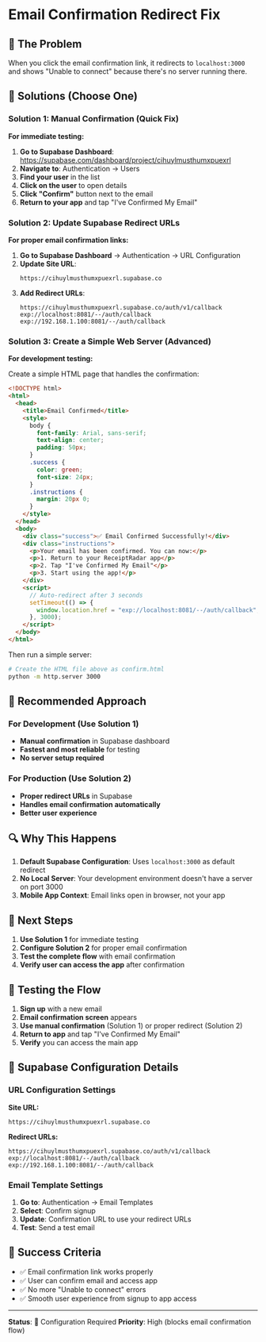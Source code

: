 # Email Confirmation Redirect Fix

## 🚨 The Problem

When you click the email confirmation link, it redirects to `localhost:3000` and shows "Unable to connect" because there's no server running there.

## 🔧 Solutions (Choose One)

### Solution 1: Manual Confirmation (Quick Fix)

**For immediate testing:**

1. **Go to Supabase Dashboard**: https://supabase.com/dashboard/project/cihuylmusthumxpuexrl
2. **Navigate to**: Authentication → Users
3. **Find your user** in the list
4. **Click on the user** to open details
5. **Click "Confirm"** button next to the email
6. **Return to your app** and tap "I've Confirmed My Email"

### Solution 2: Update Supabase Redirect URLs

**For proper email confirmation links:**

1. **Go to Supabase Dashboard** → Authentication → URL Configuration
2. **Update Site URL**:
   ```
   https://cihuylmusthumxpuexrl.supabase.co
   ```
3. **Add Redirect URLs**:
   ```
   https://cihuylmusthumxpuexrl.supabase.co/auth/v1/callback
   exp://localhost:8081/--/auth/callback
   exp://192.168.1.100:8081/--/auth/callback
   ```

### Solution 3: Create a Simple Web Server (Advanced)

**For development testing:**

Create a simple HTML page that handles the confirmation:

```html
<!DOCTYPE html>
<html>
  <head>
    <title>Email Confirmed</title>
    <style>
      body {
        font-family: Arial, sans-serif;
        text-align: center;
        padding: 50px;
      }
      .success {
        color: green;
        font-size: 24px;
      }
      .instructions {
        margin: 20px 0;
      }
    </style>
  </head>
  <body>
    <div class="success">✅ Email Confirmed Successfully!</div>
    <div class="instructions">
      <p>Your email has been confirmed. You can now:</p>
      <p>1. Return to your ReceiptRadar app</p>
      <p>2. Tap "I've Confirmed My Email"</p>
      <p>3. Start using the app!</p>
    </div>
    <script>
      // Auto-redirect after 3 seconds
      setTimeout(() => {
        window.location.href = "exp://localhost:8081/--/auth/callback";
      }, 3000);
    </script>
  </body>
</html>
```

Then run a simple server:

```bash
# Create the HTML file above as confirm.html
python -m http.server 3000
```

## 🎯 Recommended Approach

### For Development (Use Solution 1)

- **Manual confirmation** in Supabase dashboard
- **Fastest and most reliable** for testing
- **No server setup required**

### For Production (Use Solution 2)

- **Proper redirect URLs** in Supabase
- **Handles email confirmation automatically**
- **Better user experience**

## 🔍 Why This Happens

1. **Default Supabase Configuration**: Uses `localhost:3000` as default redirect
2. **No Local Server**: Your development environment doesn't have a server on port 3000
3. **Mobile App Context**: Email links open in browser, not your app

## 🚀 Next Steps

1. **Use Solution 1** for immediate testing
2. **Configure Solution 2** for proper email confirmation
3. **Test the complete flow** with email confirmation
4. **Verify user can access the app** after confirmation

## 📱 Testing the Flow

1. **Sign up** with a new email
2. **Email confirmation screen** appears
3. **Use manual confirmation** (Solution 1) or proper redirect (Solution 2)
4. **Return to app** and tap "I've Confirmed My Email"
5. **Verify** you can access the main app

## 🔧 Supabase Configuration Details

### URL Configuration Settings

**Site URL:**

```
https://cihuylmusthumxpuexrl.supabase.co
```

**Redirect URLs:**

```
https://cihuylmusthumxpuexrl.supabase.co/auth/v1/callback
exp://localhost:8081/--/auth/callback
exp://192.168.1.100:8081/--/auth/callback
```

### Email Template Settings

1. **Go to**: Authentication → Email Templates
2. **Select**: Confirm signup
3. **Update**: Confirmation URL to use your redirect URLs
4. **Test**: Send a test email

## 🎯 Success Criteria

- ✅ Email confirmation link works properly
- ✅ User can confirm email and access app
- ✅ No more "Unable to connect" errors
- ✅ Smooth user experience from signup to app access

---

**Status**: 🔧 Configuration Required
**Priority**: High (blocks email confirmation flow)
